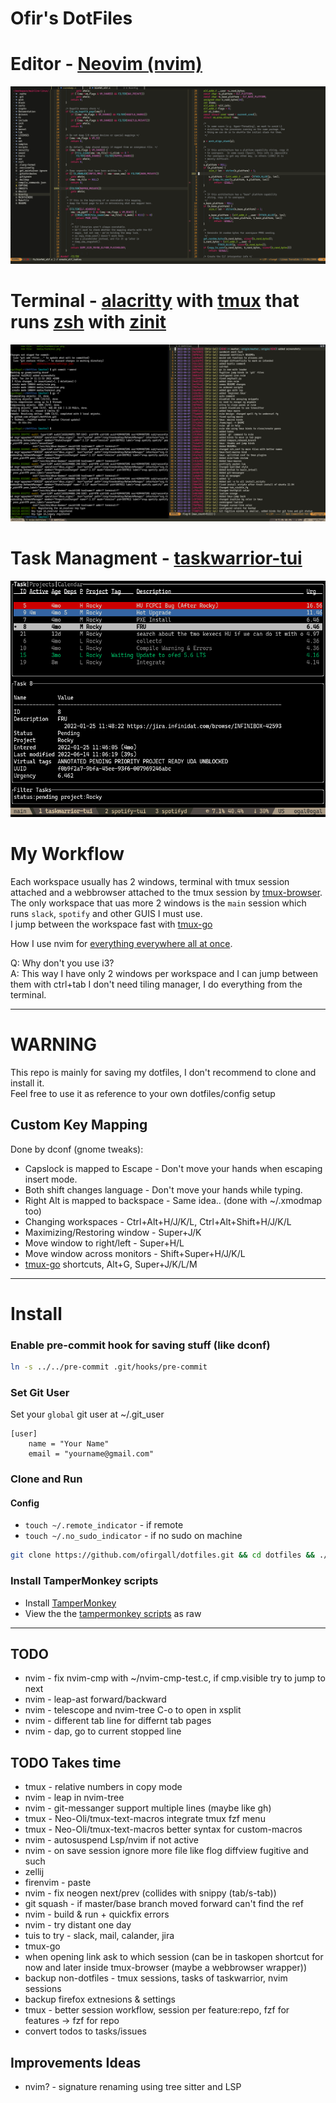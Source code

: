 # Ofir's DotFiles

# Editor - [Neovim (nvim)](https://github.com/neovim/neovim)
![nvim Screenshot](media/nvim/preview.png)

# Terminal - [alacritty](https://github.com/alacritty/alacritty) with [tmux](https://github.com/tmux/tmux) that runs [zsh](https://wiki.archlinux.org/title/zsh) with [zinit](https://github.com/zdharma-continuum/zinit)
![Terminal Screenshot](media/terminal.png)

# Task Managment - [taskwarrior-tui](https://github.com/kdheepak/taskwarrior-tui)
![TaskWarrior Screenshot](media/taskwarrior.png)

# My Workflow
Each workspace usually has 2 windows, terminal with tmux session attached and a webbrowser attached to the tmux session by [tmux-browser](https://github.com/ofirgall/tmux-browser).
The only workspace that uas more 2 windows is the `main` session which runs `slack`, `spotify` and other GUIS I must use. \
I jump between the workspace fast with [tmux-go](https://github.com/ofirgall/tmux-browser)

How I use nvim for [everything everywhere all at once](editors/nvim/README.md).

Q: Why don't you use i3? \
A: This way I have only 2 windows per workspace and I can jump between them with ctrl+tab I don't need tiling manager, I do everything from the terminal.

---

# WARNING
This repo is mainly for saving my dotfiles, I don't recommend to clone and install it. \
Feel free to use it as reference to your own dotfiles/config setup

## Custom Key Mapping
Done by dconf (gnome tweaks):
* Capslock is mapped to Escape - Don't move your hands when escaping insert mode.
* Both shift changes language - Don't move your hands while typing.
* Right Alt is mapped to backspace - Same idea.. (done with ~/.xmodmap too)
* Changing workspaces - Ctrl+Alt+H/J/K/L, Ctrl+Alt+Shift+H/J/K/L
* Maximizing/Restoring window - Super+J/K
* Move window to right/left - Super+H/L
* Move window across monitors - Shift+Super+H/J/K/L
* [tmux-go](https://github.com/ofirgall/tmux-go) shortcuts, Alt+G, Super+J/K/L/M

---

# Install
### Enable pre-commit hook for saving stuff (like dconf)
```bash
ln -s ../../pre-commit .git/hooks/pre-commit
```

### Set Git User
Set your `global` git user at ~/.git_user
```
[user]
	name = "Your Name"
	email = "yourname@gmail.com"
```

### Clone and Run
#### Config
* `touch ~/.remote_indicator` - if remote
* `touch ~/.no_sudo_indicator` - if no sudo on machine
```bash
git clone https://github.com/ofirgall/dotfiles.git && cd dotfiles && ./install
```

### Install TamperMonkey scripts
* Install [TamperMonkey](https://www.tampermonkey.net/)
* View the the [tampermonkey scripts](tampermonkey) as raw

---

## TODO
* nvim - fix nvim-cmp with ~/nvim-cmp-test.c, <Esc> if cmp.visible try to jump to next
* nvim - leap-ast forward/backward
* nvim - telescope and nvim-tree C-o to open in xsplit
* nvim - different tab line for differnt tab pages
* nvim - dap, go to current stopped line

## TODO Takes time
* tmux - relative numbers in copy mode
* nvim - leap in nvim-tree
* nvim - git-messanger support multiple lines (maybe like gh)
* tmux - Neo-Oli/tmux-text-macros integrate tmux fzf menu
* tmux - Neo-Oli/tmux-text-macros better syntax for custom-macros
* nvim - autosuspend Lsp/nvim if not active
* nvim - on save session ignore more file like flog diffview fugitive and such
* zellij
* firenvim - paste
* nvim - fix neogen next/prev (collides with snippy (tab/s-tab))
* git squash - if master/base branch moved forward can't find the ref
* nvim - build & run + quickfix errors
* nvim - try distant one day
* tuis to try - slack, mail, calander, jira
* tmux-go
* when opening link ask to which session (can be in taskopen shortcut for now and later inside tmux-browser (maybe a webbrowser wrapper))
* backup non-dotfiles - tmux sessions, tasks of taskwarrior, nvim sessions
* backup firefox extnesions & settings
* tmux - better session workflow, session per feature:repo, fzf for features -> fzf for repo
* convert todos to tasks/issues


## Improvements Ideas
* nvim? - signature renaming using tree sitter and LSP
